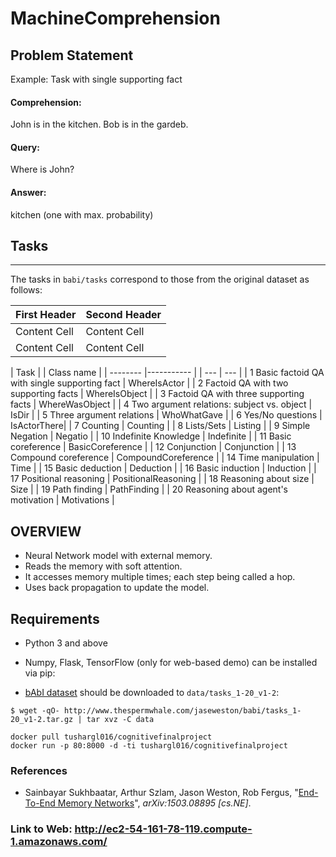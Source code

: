 # MachineComprehension

## Problem Statement

Example: Task with single supporting fact

#### Comprehension:
John is in the kitchen.
Bob is in the gardeb.

#### Query:
Where is John? 

#### Answer:
kitchen (one with max. probability)

## Tasks
-----

The tasks in ``babi/tasks`` correspond to those from the original dataset as
follows:

| First Header  | Second Header |
| ------------- | ------------- |
| Content Cell  | Content Cell  |
| Content Cell  | Content Cell  |


|   Task |                                        | Class name |
| -------- |----------- |
| ---                                              | ---            |
| 1  Basic factoid QA with single supporting fact | WhereIsActor |
| 2  Factoid QA with two supporting facts         | WhereIsObject |
| 3  Factoid QA with three supporting facts       | WhereWasObject |
| 4  Two argument relations: subject vs. object   | IsDir |
| 5  Three argument relations                     | WhoWhatGave |
| 6  Yes/No questions                             | IsActorThere|
| 7  Counting                                     | Counting |
| 8  Lists/Sets                                   | Listing |
| 9  Simple Negation                              | Negatio |
| 10  Indefinite Knowledge                         | Indefinite |
| 11  Basic coreference                            | BasicCoreference |
| 12  Conjunction                                  | Conjunction |
| 13  Compound coreference                         | CompoundCoreference |
| 14  Time manipulation                            | Time |
| 15  Basic deduction                              | Deduction |
| 16  Basic induction                              | Induction |
| 17  Positional reasoning                         | PositionalReasoning |
| 18  Reasoning about size                         | Size |
| 19  Path finding                                 | PathFinding |
| 20  Reasoning about agent's motivation           | Motivations |


## OVERVIEW

*	Neural Network model with external memory.
*	Reads the memory with soft attention.
*	It accesses memory multiple times; each step being called a hop.
*	Uses back propagation to update the model.


## Requirements
* Python 3 and above
* Numpy, Flask, TensorFlow (only for web-based demo) can be installed via pip:

* [bAbI dataset](http://fb.ai/babi) should be downloaded to `data/tasks_1-20_v1-2`: 

```
$ wget -qO- http://www.thespermwhale.com/jaseweston/babi/tasks_1-20_v1-2.tar.gz | tar xvz -C data
```
```
docker pull tushargl016/cognitivefinalproject
docker run -p 80:8000 -d -ti tushargl016/cognitivefinalproject
```

### References
* Sainbayar Sukhbaatar, Arthur Szlam, Jason Weston, Rob Fergus, 
  "[End-To-End Memory Networks](http://arxiv.org/abs/1503.08895)",
  *arXiv:1503.08895 [cs.NE]*.

### Link to Web: http://ec2-54-161-78-119.compute-1.amazonaws.com/


